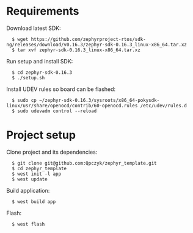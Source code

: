 # Requirements

Download latest SDK:
```
  $ wget https://github.com/zephyrproject-rtos/sdk-ng/releases/download/v0.16.3/zephyr-sdk-0.16.3_linux-x86_64.tar.xz
  $ tar xvf zephyr-sdk-0.16.3_linux-x86_64.tar.xz
```

Run setup and install SDK:
```
  $ cd zephyr-sdk-0.16.3
  $ ./setup.sh
```

Install UDEV rules so board can be flashed:
```
  $ sudo cp ~/zephyr-sdk-0.16.3/sysroots/x86_64-pokysdk-linux/usr/share/openocd/contrib/60-openocd.rules /etc/udev/rules.d
  $ sudo udevadm control --reload
``` 

# Project setup

Clone project and its dependencies:
```
  $ git clone git@github.com:Qpczyk/zephyr_template.git
  $ cd zephyr_template
  $ west init -l app
  $ west update
```
Build application:
```
  $ west build app
```

Flash:

```
  $ west flash
```
